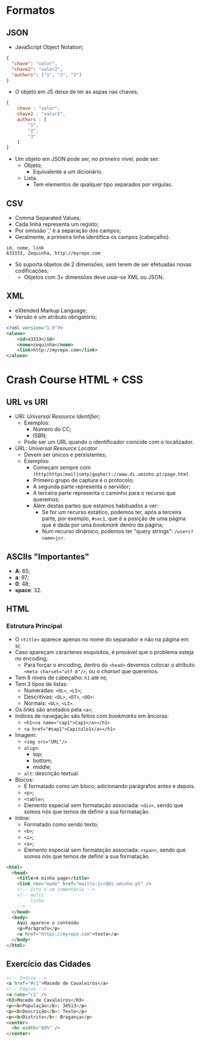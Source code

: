 # Formatos

## JSON

- JavaScript Object Notation;

```json
{
  "chave": "valor",
  "chave2": "valor2",
  "authors": ["1", "2", "3"]
}
```

- O objeto em JS deixa de ter as aspas nas chaves;

```js
{
    chave : "valor",
    chave2 : "valor2",
    authors : [
        "1",
        "2",
        "3"
    ]
}
```

- Um objeto em JSON pode ser, no primeiro nível, pode ser:
  - Objeto;
    - Equivalente a um dicionário.
  - Lista.
    - Tem elementos de qualquer tipo separados por vírgulas.

## CSV

- Comma Separated Values;
- Cada linha representa um registo;
- Por omissão ',' é a separação dos campos;
- Geralmente, a primeira linha identifica os campos (cabeçalho).

```csv
id, nome, link
A33333, Zequinha, http://myrepo.com
```

- Só suporta objetos de 2 dimensões, sem terem de ser efetuadas novas codificações;
  - Objetos com 3+ dimensões deve usar-se XML ou JSON.

## XML

- eXtended Markup Language;
- Versão é um atributo obrigatório;

```xml
<?xml version="1.0"?>
<aluno>
    <id>a3333</id>
    <nome>zequinha</nome>
    <link>http://myrepo.com</link>
</aluno>
```

# Crash Course HTML + CSS

## URL vs URI

- URI: _Universal Resource Identifier_;
  - Exemplos:
    - Número do CC;
    - ISBN;
  - Pode ser um URL quando o identificador coincide com o localizador.
- URL: _Universal Resource Locator_.
  - Devem ser únicos e persistentes;
  - Exemplos:
    - Começam sempre com `(http|https|mail|smtp|gopher)://www.di.uminho.pt/page.html`
    - Primeiro grupo de captura é o protocolo;
    - A segunda parte representa o servidor;
    - A terceira parte representa o caminho para o recurso que queremos;
    - Além destas partes que estamos habituados a ver:
      - Se for um recurso estático, podemos ter, após a terceira parte, por exemplo, `#sec1`, que é a posição de uma página que é dada por uma _bookmark_ dentro da página;
      - Num recurso dinâmico, podemos ter "query strings": `/users?name=jcr`.

## ASCIIs "Importantes"

- **A**: 65;
- **a**: 97;
- **0**: 48;
- **space**: 32.

## HTML

### Estrutura Principal

- O `<title>` aparece apenas no nome do separador e não na página em si;
- Caso apareçam caracteres esquisitos, é provável que o problema esteja no encoding;
  - Para forçar o encoding, dentro do `<head>` devemos colocar o atributo `<meta charset="utf-8"/>`, ou o _charset_ que queremos.
- Tem 6 níveis de cabeçalho: `h1` até `h6`;
- Tem 3 tipos de listas:
  - Numeradas: `<OL>`, `<LI>`;
  - Descritivas: `<DL>`, `<DT>`, `<DD>`:
  - Normais: `<UL>`, `<LI>`.
- Os _links_ são anotados pela `<a>`;
- Indíces de navegação são feitos com _bookmarks_ em âncoras:
  - `<h1><a name="cap1">Cap1</a></h1>`
  - `<a href="#cap1">Capitulo1</a></h1>`
- Imagem:
  - `<img src="URL"/>`
  - `align`:
    - top;
    - bottom;
    - middle;
  - `alt`: descrição textual.
- Blocos:
  - É formatado como um bloco, adicionando parágrafos antes e depois.
  - `<p>`;
  - `<table>`;
  - Elemento especial sem formatação associada: `<div>`, sendo que somos nós que temos de definir a sua formatação.
- Inline:
  - Formatado como sendo texto;
  - `<b>`;
  - `<i>`;
  - `<a>`;
  - Elemento especial sem formatação associada: `<span>`, sendo que somos nós que temos de definir a sua formatação.

```html
<html>
  <head>
    <title>A minha page</title>
    <link rev="made" href="mailto:jcr@di.uminho.pt" />
    <!-- Isto é um comentário -->
    <!-- multi
         linha
    -->
  </head>
  <body>
    Aqui aparece o conteúdo
    <p>Parágrafo</p>
    <a href="https://myrepo.com">texto</a>
  </body>
</html>
```

## Exercício das Cidades

```html
<!-- Índice -->
<a href="#c1">Macedo de Cavaleiros</a>
<!-- Página -->
<a name="c1" />
<h3>Macedo de Cavaleiros</h3>
<p><b>População</b>: 34513</p>
<p><b>Descrição</b>: Texto</p>
<p><b>Distrito</b>: Bragança</p>
<center>
  <hr width="80%" />
</center>
```
